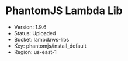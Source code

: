 # PhantomJS Lambda Lib
- Version: 1.9.6
- Status: Uploaded
- Bucket: lambdaws-libs
- Key: phantomjs/install_default
- Region: us-east-1